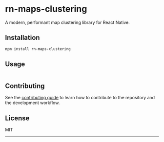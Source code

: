 # rn-maps-clustering

A modern, performant map clustering library for React Native.

## Installation

```sh
npm install rn-maps-clustering
```

## Usage


```js
```


## Contributing

See the [contributing guide](CONTRIBUTING.md) to learn how to contribute to the repository and the development workflow.

## License

MIT

---
